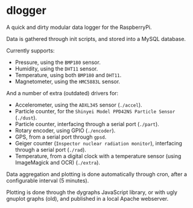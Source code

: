 # dlogger
A quick and dirty modular data logger for the RaspberryPi.

Data is gathered through init scripts, and stored into a MySQL database.

Currently supports:

- Pressure, using the `BMP180` sensor.
- Humidity, using the `DHT11` sensor.
- Temperature, using both `BMP180` and `DHT11`.
- Magnetometer, using the `HMC5883L` sensor.

And a number of extra (outdated) drivers for:

- Accelerometer, using the `ADXL345` sensor (`./accel`).
- Particle counter, for the `Shinyei Model PPD42NS Particle Sensor` (`./dust`).
- Particle counter, interfacing through a serial port (`./part`).
- Rotary encoder, using GPIO (`./encoder`).
- GPS, from a serial port through `gpsd`.
- Geiger counter (`Inspector nuclear radiation monitor`), interfacing through a serial port (`./rad`).
- Temperature, from a digital clock with a temperature sensor (using ImageMagick and OCR) (`./extra`).

Data aggregation and plotting is done automatically through cron, after a configurable interval (5 minutes).

Plotting is done through the dygraphs JavaScript library, or with ugly gnuplot graphs (old), and published in a local Apache webserver.
